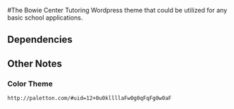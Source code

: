 #The Bowie Center Tutoring
Wordpress theme that could be utilized for any basic school applications.

## Dependencies

## Other Notes

### Color Theme
	http://paletton.com/#uid=12+0u0kllllaFw0g0qFqFg0w0aF
